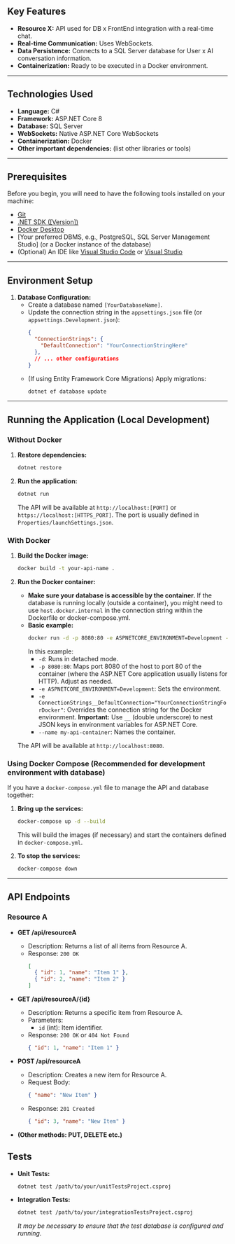 ## Key Features

* **Resource X:** API used for DB x FrontEnd integration with a real-time chat.
* **Real-time Communication:** Uses WebSockets.
* **Data Persistence:** Connects to a SQL Server database for User x AI conversation information.
* **Containerization:** Ready to be executed in a Docker environment.

---

## Technologies Used

* **Language:** C#
* **Framework:** ASP.NET Core 8
* **Database:** SQL Server
* **WebSockets:** Native ASP.NET Core WebSockets
* **Containerization:** Docker
* **Other important dependencies:** (list other libraries or tools)

---

## Prerequisites

Before you begin, you will need to have the following tools installed on your machine:

* [Git](https://git-scm.com)
* [.NET SDK ([Version])](https://dotnet.microsoft.com/download)
* [Docker Desktop](https://www.docker.com/products/docker-desktop)
* [Your preferred DBMS, e.g., PostgreSQL, SQL Server Management Studio] (or a Docker instance of the database)
* (Optional) An IDE like [Visual Studio Code](https://code.visualstudio.com/) or [Visual Studio](https://visualstudio.microsoft.com/)

---

## Environment Setup

1.  **Database Configuration:**
    * Create a database named `[YourDatabaseName]`.
    * Update the connection string in the `appsettings.json` file (or `appsettings.Development.json`):
        ```json
        {
          "ConnectionStrings": {
            "DefaultConnection": "YourConnectionStringHere"
          },
          // ... other configurations
        }
        ```
    * (If using Entity Framework Core Migrations) Apply migrations:
        ```bash
        dotnet ef database update
        ```

---

## Running the Application (Local Development)

### Without Docker

1.  **Restore dependencies:**
    ```bash
    dotnet restore
    ```

2.  **Run the application:**
    ```bash
    dotnet run
    ```
    The API will be available at `http://localhost:[PORT]` or `https://localhost:[HTTPS_PORT]`. The port is usually defined in `Properties/launchSettings.json`.

### With Docker

1.  **Build the Docker image:**
    ```bash
    docker build -t your-api-name .
    ```

2.  **Run the Docker container:**
    * **Make sure your database is accessible by the container.** If the database is running locally (outside a container), you might need to use `host.docker.internal` in the connection string within the Dockerfile or docker-compose.yml.
    * **Basic example:**
        ```bash
        docker run -d -p 8080:80 -e ASPNETCORE_ENVIRONMENT=Development -e ConnectionStrings__DefaultConnection="YourConnectionStringForDocker" --name my-api-container your-api-name
        ```
        In this example:
        * `-d`: Runs in detached mode.
        * `-p 8080:80`: Maps port 8080 of the host to port 80 of the container (where the ASP.NET Core application usually listens for HTTP). Adjust as needed.
        * `-e ASPNETCORE_ENVIRONMENT=Development`: Sets the environment.
        * `-e ConnectionStrings__DefaultConnection="YourConnectionStringForDocker"`: Overrides the connection string for the Docker environment. **Important:** Use `__` (double underscore) to nest JSON keys in environment variables for ASP.NET Core.
        * `--name my-api-container`: Names the container.

    The API will be available at `http://localhost:8080`.

### Using Docker Compose (Recommended for development environment with database)

If you have a `docker-compose.yml` file to manage the API and database together:

1.  **Bring up the services:**
    ```bash
    docker-compose up -d --build
    ```
    This will build the images (if necessary) and start the containers defined in `docker-compose.yml`.

2.  **To stop the services:**
    ```bash
    docker-compose down
    ```

---

## API Endpoints

### Resource A

* **GET /api/resourceA**
    * Description: Returns a list of all items from Resource A.
    * Response: `200 OK`
        ```json
        [
          { "id": 1, "name": "Item 1" },
          { "id": 2, "name": "Item 2" }
        ]
        ```

* **GET /api/resourceA/{id}**
    * Description: Returns a specific item from Resource A.
    * Parameters:
        * `id` (int): Item identifier.
    * Response: `200 OK` or `404 Not Found`
        ```json
        { "id": 1, "name": "Item 1" }
        ```

* **POST /api/resourceA**
    * Description: Creates a new item for Resource A.
    * Request Body:
        ```json
        { "name": "New Item" }
        ```
    * Response: `201 Created`
        ```json
        { "id": 3, "name": "New Item" }
        ```

* **(Other methods: PUT, DELETE etc.)**

## Tests

* **Unit Tests:**
    ```bash
    dotnet test /path/to/your/unitTestsProject.csproj
    ```

* **Integration Tests:**
    ```bash
    dotnet test /path/to/your/integrationTestsProject.csproj
    ```
    *It may be necessary to ensure that the test database is configured and running.*
